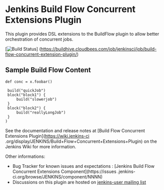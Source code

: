 Jenkins Build Flow Concurrent Extensions Plugin
================================================

This plugin provides DSL extensions to the BuildFlow plugin to allow better orchestration of concurrent jobs.

[![Build Status](https://buildhive.cloudbees.com/job/jenkinsci/job/build-flow-concurrent-extension-plugin/badge/icon)]
(https://buildhive.cloudbees.com/job/jenkinsci/job/build-flow-concurrent-extension-plugin/)

## Sample Build Flow Content ##
    def conc = x.foobar()

     build("quickJob")
     block("block1") {
         build("slowerjob")
     }
     block("block2") {
         build("reallyLongJob")
     }
    )

See the documentation and release notes at [Build Flow Concurrent Extensions Plugin](https://wiki.jenkins-ci
.org/display/JENKINS/Build+Flow+Concurrent+Extensions+Plugin) on the Jenkins Wiki for more information.

Other informations:
* Bug Tracker for known issues and expectations : [Jenkins Build Flow Concurrent Extensions Component](https://issues
.jenkins-ci.org/browse/JENKINS/component/NNNN)
* Discussions on this plugin are hosted on  [jenkins-user mailing list](https://wiki.jenkins-ci.org/display/JENKINS/Mailing+Lists)


